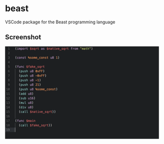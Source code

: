 # beast
VSCode package for the Beast programming language

## Screenshot

![A screenshot of the Beast syntax][screenshot]

[screenshot]: https://raw.githubusercontent.com/bakervm/language-beast/master/screenshot.png
